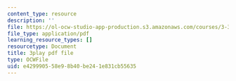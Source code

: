 ```yaml
---
content_type: resource
description: ''
file: https://ol-ocw-studio-app-production.s3.amazonaws.com/courses/3-320-atomistic-computer-modeling-of-materials-sma-5107-spring-2005/e429990558e98b40be241e831cb55635_-B96m5X2xCM.pdf
file_type: application/pdf
learning_resource_types: []
resourcetype: Document
title: 3play pdf file
type: OCWFile
uid: e4299905-58e9-8b40-be24-1e831cb55635
---
```


